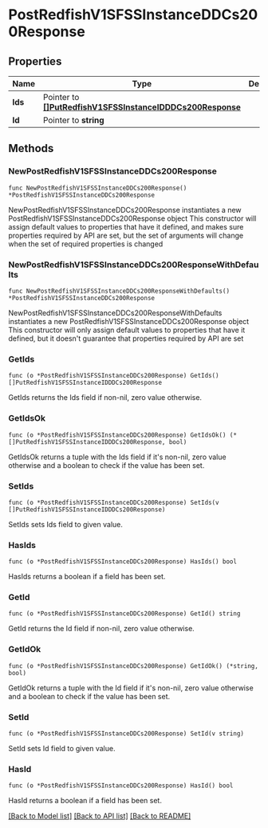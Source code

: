 # PostRedfishV1SFSSInstanceDDCs200Response

## Properties

Name | Type | Description | Notes
------------ | ------------- | ------------- | -------------
**Ids** | Pointer to [**[]PutRedfishV1SFSSInstanceIDDDCs200Response**](PutRedfishV1SFSSInstanceIDDDCs200Response.md) |  | [optional] 
**Id** | Pointer to **string** |  | [optional] 

## Methods

### NewPostRedfishV1SFSSInstanceDDCs200Response

`func NewPostRedfishV1SFSSInstanceDDCs200Response() *PostRedfishV1SFSSInstanceDDCs200Response`

NewPostRedfishV1SFSSInstanceDDCs200Response instantiates a new PostRedfishV1SFSSInstanceDDCs200Response object
This constructor will assign default values to properties that have it defined,
and makes sure properties required by API are set, but the set of arguments
will change when the set of required properties is changed

### NewPostRedfishV1SFSSInstanceDDCs200ResponseWithDefaults

`func NewPostRedfishV1SFSSInstanceDDCs200ResponseWithDefaults() *PostRedfishV1SFSSInstanceDDCs200Response`

NewPostRedfishV1SFSSInstanceDDCs200ResponseWithDefaults instantiates a new PostRedfishV1SFSSInstanceDDCs200Response object
This constructor will only assign default values to properties that have it defined,
but it doesn't guarantee that properties required by API are set

### GetIds

`func (o *PostRedfishV1SFSSInstanceDDCs200Response) GetIds() []PutRedfishV1SFSSInstanceIDDDCs200Response`

GetIds returns the Ids field if non-nil, zero value otherwise.

### GetIdsOk

`func (o *PostRedfishV1SFSSInstanceDDCs200Response) GetIdsOk() (*[]PutRedfishV1SFSSInstanceIDDDCs200Response, bool)`

GetIdsOk returns a tuple with the Ids field if it's non-nil, zero value otherwise
and a boolean to check if the value has been set.

### SetIds

`func (o *PostRedfishV1SFSSInstanceDDCs200Response) SetIds(v []PutRedfishV1SFSSInstanceIDDDCs200Response)`

SetIds sets Ids field to given value.

### HasIds

`func (o *PostRedfishV1SFSSInstanceDDCs200Response) HasIds() bool`

HasIds returns a boolean if a field has been set.

### GetId

`func (o *PostRedfishV1SFSSInstanceDDCs200Response) GetId() string`

GetId returns the Id field if non-nil, zero value otherwise.

### GetIdOk

`func (o *PostRedfishV1SFSSInstanceDDCs200Response) GetIdOk() (*string, bool)`

GetIdOk returns a tuple with the Id field if it's non-nil, zero value otherwise
and a boolean to check if the value has been set.

### SetId

`func (o *PostRedfishV1SFSSInstanceDDCs200Response) SetId(v string)`

SetId sets Id field to given value.

### HasId

`func (o *PostRedfishV1SFSSInstanceDDCs200Response) HasId() bool`

HasId returns a boolean if a field has been set.


[[Back to Model list]](../README.md#documentation-for-models) [[Back to API list]](../README.md#documentation-for-api-endpoints) [[Back to README]](../README.md)


